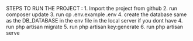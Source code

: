 STEPS TO RUN THE PROJECT :
    1. Import the project from github
    2. run composer update
    3. run cp .env.example .env
    4. create the database same as the DB_DATABASE in the env file in the local server if you dont have
    4. run php artisan migrate
    5. run php artisan key:generate
    6. run php artisan serve
